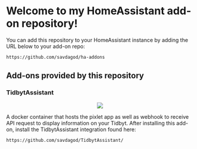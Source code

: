 # Welcome to my HomeAssistant add-on repository!

You can add this repository to your HomeAssistant instance by adding the URL below to your add-on repo:

```txt
https://github.com/savdagod/ha-addons
```
## Add-ons provided by this repository

### TidbytAssistant
<p align="center">
  <img src="https://raw.githubusercontent.com/savdagod/ha-addons/main/TidbytAssistant-dev/logo.png">
</p>
A docker container that hosts the pixlet app as well as webhook to receive API request to display information on your Tidbyt. After installing this add-on, install the TidbytAssistant integration found here:

```txt
https://github.com/savdagod/TidbytAssistant/
```

